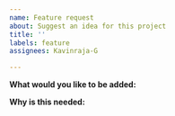 ```yaml
---
name: Feature request
about: Suggest an idea for this project
title: ''
labels: feature
assignees: Kavinraja-G

---
```


**What would you like to be added:**

**Why is this needed:**

